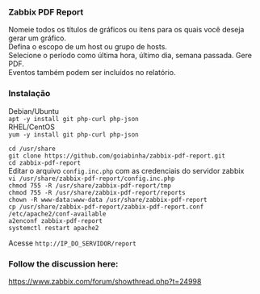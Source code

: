 ### Zabbix PDF Report
Nomeie todos os títulos de gráficos ou itens para os quais você deseja gerar um gráfico.  
Defina o escopo de um host ou grupo de hosts.  
Selecione o período como última hora, último dia, semana passada. Gere PDF.  
Eventos também podem ser incluídos no relatório.  

### Instalação
Debian/Ubuntu  
`apt -y install git php-curl php-json`  
RHEL/CentOS  
`yum -y install git php-curl php-json`  
 
`cd /usr/share`  
`git clone https://github.com/goiabinha/zabbix-pdf-report.git`  
`cd zabbix-pdf-report`  
Editar o arquivo `config.inc.php` com as credenciais do servidor zabbix  
`vi /usr/share/zabbix-pdf-report/config.inc.php`  
`chmod 755 -R /usr/share/zabbix-pdf-report/tmp`  
`chmod 755 -R /usr/share/zabbix-pdf-report/reports`  
`chown -R www-data:www-data /usr/share/zabbix-pdf-report`  
`cp /usr/share/zabbix-pdf-report/zabbix-pdf-report.conf /etc/apache2/conf-available`  
`a2enconf zabbix-pdf-report`  
`systemctl restart apache2`  

Acesse `http://IP_DO_SERVIDOR/report`  

### Follow the discussion here:
https://www.zabbix.com/forum/showthread.php?t=24998
